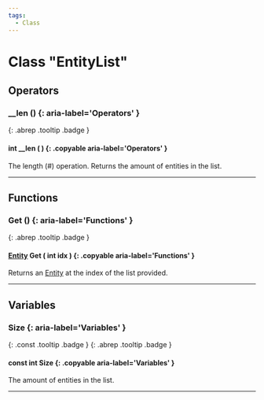 ```yaml
---
tags:
  - Class
---
```

# Class "EntityList"
## Operators
### __len () {: aria-label='Operators' }
[ ](#){: .abrep .tooltip .badge }
#### int __len ( ) {: .copyable aria-label='Operators' }

The length (#) operation. Returns the amount of entities in the list.

___
## Functions
### Get () {: aria-label='Functions' }
[ ](#){: .abrep .tooltip .badge }
#### [Entity](Entity.md) Get ( int idx ) {: .copyable aria-label='Functions' }

Returns an [Entity](Entity.md) at the index of the list provided.

___
## Variables
### Size {: aria-label='Variables' }
[ ](#){: .const .tooltip .badge } [ ](#){: .abrep .tooltip .badge }
#### const int Size  {: .copyable aria-label='Variables' }

The amount of entities in the list.

___
